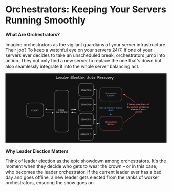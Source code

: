 # Orchestrators: Keeping Your Servers Running Smoothly

**What Are Orchestrators?**

Imagine orchestrators as the vigilant guardians of your server infrastructure. Their job? To keep a watchful eye on your servers 24/7. If one of your servers ever decides to take an unscheduled break, orchestrators jump into action. They not only find a new server to replace the one that's down but also seamlessly integrate it into the whole server balancing act.

![Leader Election in Action](../Images/Orchestrators/leader-election.png)

**Why Leader Election Matters**

Think of leader election as the epic showdown among orchestrators. It's the moment when they decide who gets to wear the crown – or in this case, who becomes the leader orchestrator. If the current leader ever has a bad day and goes offline, a new leader gets elected from the ranks of worker orchestrators, ensuring the show goes on.
